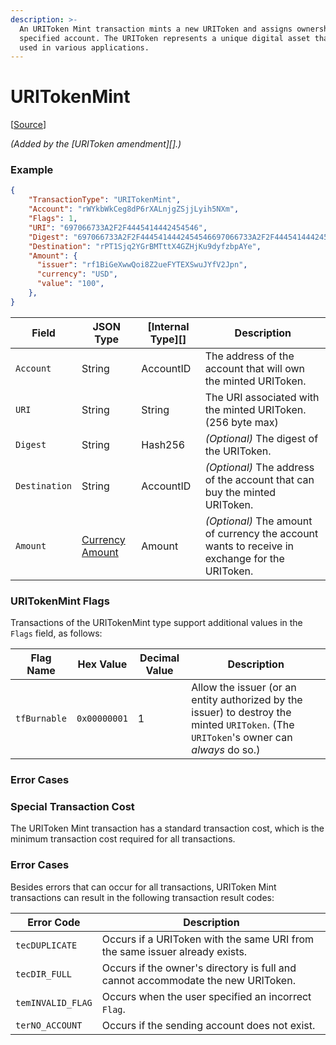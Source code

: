 ```yaml
---
description: >-
  An URIToken Mint transaction mints a new URIToken and assigns ownership to the
  specified account. The URIToken represents a unique digital asset that can be
  used in various applications.
---
```


# URITokenMint

\[[Source](https://github.com/Xahau/xahaud/blob/dev/src/ripple/app/tx/impl/URIToken.cpp)]

_(Added by the \[URIToken amendment]\[].)_

### Example

```json
{
    "TransactionType": "URITokenMint",
    "Account": "rWYkbWkCeg8dP6rXALnjgZSjjLyih5NXm",
    "Flags": 1,
    "URI": "697066733A2F2F4445414442454546",
    "Digest": "697066733A2F2F4445414442454546697066733A2F2F44454144424545467878",
    "Destination": "rPT1Sjq2YGrBMTttX4GZHjKu9dyfzbpAYe",
    "Amount": {
      "issuer": "rf1BiGeXwwQoi8Z2ueFYTEXSwuJYfV2Jpn",
      "currency": "USD",
      "value": "100",
    },
}
```



| Field         | JSON Type                                                                                                                          | \[Internal Type]\[] | Description                                                                                    |
| ------------- | ---------------------------------------------------------------------------------------------------------------------------------- | ------------------- | ---------------------------------------------------------------------------------------------- |
| `Account`     | String                                                                                                                             | AccountID           | The address of the account that will own the minted URIToken.                                  |
| `URI`         | String                                                                                                                             | String              | The URI associated with the minted URIToken. (256 byte max)                                    |
| `Digest`      | String                                                                                                                             | Hash256             | _(Optional)_ The digest of the URIToken.                                                       |
| `Destination` | String                                                                                                                             | AccountID           | _(Optional)_ The address of the account that can buy the minted URIToken.                      |
| `Amount`      | [Currency Amount](https://docs.xahau.network/technical/protocol-reference/data-types/currency-formats#specifying-currency-amounts) | Amount              | _(Optional)_ The amount of currency the account wants to receive in exchange for the URIToken. |

### URITokenMint Flags

Transactions of the URITokenMint type support additional values in the `Flags` field, as follows:

| Flag Name    | Hex Value    | Decimal Value | Description                                                                                                                             |
| ------------ | ------------ | ------------- | --------------------------------------------------------------------------------------------------------------------------------------- |
| `tfBurnable` | `0x00000001` | 1             | Allow the issuer (or an entity authorized by the issuer) to destroy the minted `URIToken`. (The `URIToken`'s owner can _always_ do so.) |

### Error Cases

### Special Transaction Cost

The URIToken Mint transaction has a standard transaction cost, which is the minimum transaction cost required for all transactions.

### Error Cases

Besides errors that can occur for all transactions, URIToken Mint transactions can result in the following transaction result codes:

| Error Code        | Description                                                                      |
| ----------------- | -------------------------------------------------------------------------------- |
| `tecDUPLICATE`    | Occurs if a URIToken with the same URI from the same issuer already exists.      |
| `tecDIR_FULL`     | Occurs if the owner's directory is full and cannot accommodate the new URIToken. |
| `temINVALID_FLAG` | Occurs when the user specified an incorrect `Flag`.                              |
| `terNO_ACCOUNT`   | Occurs if the sending account does not exist.                                    |
